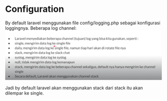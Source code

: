 # Configuration

By default laravel menggunakan file config/logging.php sebagai konfigurasi loggingnya. Beberapa log channel:
![alt text](image.png)

Jadi by default laravel akan menggunakan stack dari stack itu akan dilempar ke single.